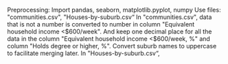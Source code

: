 Preprocessing:
Import pandas, seaborn, matplotlib.pyplot, numpy
Use files: "communities.csv", "Houses-by-suburb.csv“
In "communities.csv", data that is not a number is converted to number in column "Equivalent household income <$600/week". And keep one decimal place for all the data in the column "Equivalent household income <$600/week, %" and column "Holds degree or higher, %". Convert suburb names to uppercase to facilitate merging later.
In "Houses-by-suburb.csv“, 

